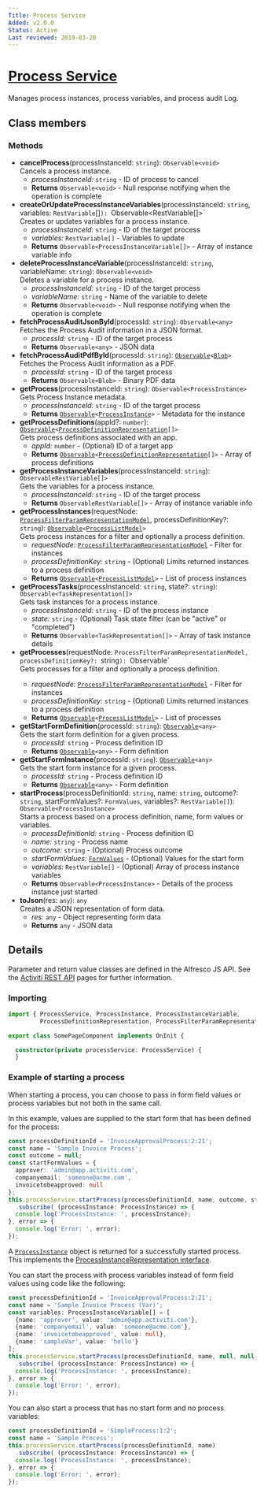 ```yaml
---
Title: Process Service
Added: v2.0.0
Status: Active
Last reviewed: 2019-03-20
---
```


# [Process Service](../../../lib/process-services/src/lib/process-list/services/process.service.ts "Defined in process.service.ts")

Manages process instances, process variables, and process audit Log.

## Class members

### Methods

-   **cancelProcess**(processInstanceId: `string`): `Observable<void>`<br/>
    Cancels a process instance.
    -   _processInstanceId:_ `string`  - ID of process to cancel
    -   **Returns** `Observable<void>` - Null response notifying when the operation is complete
-   **createOrUpdateProcessInstanceVariables**(processInstanceId: `string`, variables: `RestVariable`[]`): `Observable<RestVariable[]>`<br/>
    Creates or updates variables for a process instance.
    -   _processInstanceId:_ `string`  - ID of the target process
    -   _variables:_ `RestVariable[]`  - Variables to update
    -   **Returns** `Observable<ProcessInstanceVariable[]>` - Array of instance variable info
-   **deleteProcessInstanceVariable**(processInstanceId: `string`, variableName: `string`): `Observable<void>`<br/>
    Deletes a variable for a process instance.
    -   _processInstanceId:_ `string`  - ID of the target process
    -   _variableName:_ `string`  - Name of the variable to delete
    -   **Returns** `Observable<void>` - Null response notifying when the operation is complete
-   **fetchProcessAuditJsonById**(processId: `string`): `Observable<any>`<br/>
    Fetches the Process Audit information in a JSON format.
    -   _processId:_ `string`  - ID of the target process
    -   **Returns** `Observable<any>` - JSON data
-   **fetchProcessAuditPdfById**(processId: `string`): [`Observable`](http://reactivex.io/documentation/observable.html)`<`[`Blob`](https://developer.mozilla.org/en-US/docs/Web/API/Blob)`>`<br/>
    Fetches the Process Audit information as a PDF.
    -   _processId:_ `string`  - ID of the target process
    -   **Returns** `Observable<Blob>` - Binary PDF data
-   **getProcess**(processInstanceId: `string`): `Observable<ProcessInstance>`<br/>
    Gets Process Instance metadata.
    -   _processInstanceId:_ `string`  - ID of the target process
    -   **Returns** [`Observable`](http://reactivex.io/documentation/observable.html)`<`[`ProcessInstance`](../../../lib/process-services/src/lib/process-list/models/process-instance.model.ts)`>` - Metadata for the instance
-   **getProcessDefinitions**(appId?: `number`): [`Observable`](http://reactivex.io/documentation/observable.html)`<`[`ProcessDefinitionRepresentation`](https://github.com/Alfresco/alfresco-js-api/blob/develop/src/api/activiti-rest-api/docs/ProcessDefinitionRepresentation.md)`[]>`<br/>
    Gets process definitions associated with an app.
    -   _appId:_ `number`  - (Optional) ID of a target app
    -   **Returns** [`Observable`](http://reactivex.io/documentation/observable.html)`<`[`ProcessDefinitionRepresentation`](https://github.com/Alfresco/alfresco-js-api/blob/develop/src/api/activiti-rest-api/docs/ProcessDefinitionRepresentation.md)`[]>` - Array of process definitions
-   **getProcessInstanceVariables**(processInstanceId: `string`): `ObservableRestVariable[]>`<br/>
    Gets the variables for a process instance.
    -   _processInstanceId:_ `string`  - ID of the target process
    -   **Returns** `ObservableRestVariable[]>` - Array of instance variable info
-   **getProcessInstances**(requestNode: [`ProcessFilterParamRepresentationModel`](../../../lib/process-services/src/lib/process-list/models/filter-process.model.ts), processDefinitionKey?: `string`): [`Observable`](http://reactivex.io/documentation/observable.html)`<`[`ProcessListModel`](../../../lib/process-services/src/lib/process-list/models/process-list.model.ts)`>`<br/>
    Gets process instances for a filter and optionally a process definition.
    -   _requestNode:_ [`ProcessFilterParamRepresentationModel`](../../../lib/process-services/src/lib/process-list/models/filter-process.model.ts)  - Filter for instances
    -   _processDefinitionKey:_ `string`  - (Optional) Limits returned instances to a process definition
    -   **Returns** [`Observable`](http://reactivex.io/documentation/observable.html)`<`[`ProcessListModel`](../../../lib/process-services/src/lib/process-list/models/process-list.model.ts)`>` - List of process instances
-   **getProcessTasks**(processInstanceId: `string`, state?: `string`): `Observable<TaskRepresentation[]>`<br/>
    Gets task instances for a process instance.
    -   _processInstanceId:_ `string`  - ID of the process instance
    -   _state:_ `string`  - (Optional) Task state filter (can be "active" or "completed")
    -   **Returns** `Observable<TaskRepresentation[]>` - Array of task instance details
-   **getProcesses**(requestNode: `ProcessFilterParamRepresentationModel, processDefinitionKey?: `string`): `Observable<ProcessListModel>`<br/>
    Gets processes for a filter and optionally a process definition.
    -   _requestNode:_ [`ProcessFilterParamRepresentationModel`](../../../lib/process-services/src/lib/process-list/models/filter-process.model.ts)  - Filter for instances
    -   _processDefinitionKey:_ `string`  - (Optional) Limits returned instances to a process definition
    -   **Returns** [`Observable`](http://reactivex.io/documentation/observable.html)`<`[`ProcessListModel`](../../../lib/process-services/src/lib/process-list/models/process-list.model.ts)`>` - List of processes
-   **getStartFormDefinition**(processId: `string`): [`Observable`](http://reactivex.io/documentation/observable.html)`<any>`<br/>
    Gets the start form definition for a given process.
    -   _processId:_ `string`  - Process definition ID
    -   **Returns** [`Observable`](http://reactivex.io/documentation/observable.html)`<any>` - Form definition
-   **getStartFormInstance**(processId: `string`): [`Observable`](http://reactivex.io/documentation/observable.html)`<any>`<br/>
    Gets the start form instance for a given process.
    -   _processId:_ `string`  - Process definition ID
    -   **Returns** [`Observable`](http://reactivex.io/documentation/observable.html)`<any>` - Form definition
-   **startProcess**(processDefinitionId: `string`, name: `string`, outcome?: `string`, startFormValues?: `FormValues`, variables?: `RestVariable[]`): `Observable<ProcessInstance>`<br/>
    Starts a process based on a process definition, name, form values or variables.
    -   _processDefinitionId:_ `string`  - Process definition ID
    -   _name:_ `string`  - Process name
    -   _outcome:_ `string`  - (Optional) Process outcome
    -   _startFormValues:_ [`FormValues`](../../../lib/core/src/lib/form/components/widgets/core/form-values.ts)  - (Optional) Values for the start form
    -   _variables:_ `RestVariable[]`  - (Optional) Array of process instance variables
    -   **Returns** `Observable<ProcessInstance>` - Details of the process instance just started
-   **toJson**(res: `any`): `any`<br/>
    Creates a JSON representation of form data.
    -   _res:_ `any`  - Object representing form data
    -   **Returns** `any` - JSON data

## Details

Parameter and return value classes are defined in the Alfresco JS API. See the
[Activiti REST API](https://github.com/Alfresco/alfresco-js-api/tree/master/src/alfresco-activiti-rest-api)
pages for further information.

### Importing

```ts
import { ProcessService, ProcessInstance, ProcessInstanceVariable, 
         ProcessDefinitionRepresentation, ProcessFilterParamRepresentationModel, TaskDetailsModel } from '@alfresco/adf-process-services';

export class SomePageComponent implements OnInit {

  constructor(private processService: ProcessService) {
  }
```

### Example of starting a process

When starting a process, you can choose to pass in form field values or process variables
but not both in the same call.

In this example, values are supplied to the start form that has been defined for the process:

```ts
const processDefinitionId = 'InvoiceApprovalProcess:2:21';
const name = 'Sample Invoice Process';
const outcome = null;
const startFormValues = {
  approver: 'admin@app.activiti.com',
  companyemail: 'someone@acme.com',
  invoicetobeapproved: null
};
this.processService.startProcess(processDefinitionId, name, outcome, startFormValues)
  .subscribe( (processInstance: ProcessInstance) => {
  console.log('ProcessInstance: ', processInstance);
}, error => {
  console.log('Error: ', error);
});
```

A [`ProcessInstance`](../../../lib/process-services/src/lib/process-list/models/process-instance.model.ts) object is returned for a successfully started process. This implements the
[ProcessInstanceRepresentation interface](https://github.com/Alfresco/alfresco-js-api/blob/master/src/alfresco-activiti-rest-api/docs/ProcessInstanceRepresentation.md).

You can start the process with process variables instead of form field values using
code like the following:

```ts
const processDefinitionId = 'InvoiceApprovalProcess:2:21';
const name = 'Sample Invoice Process (Var)';
const variables: ProcessInstanceVariable[] = [
  {name: 'approver', value: 'admin@app.activiti.com'},
  {name: 'companyemail', value: 'someone@acme.com'},
  {name: 'invoicetobeapproved', value: null},
  {name: 'sampleVar', value: 'hello'}
];
this.processService.startProcess(processDefinitionId, name, null, null, variables)
  .subscribe( (processInstance: ProcessInstance) => {
  console.log('ProcessInstance: ', processInstance);
}, error => {
  console.log('Error: ', error);
});
```

You can also start a process that has no start form and no process variables:

```ts
const processDefinitionId = 'SimpleProcess:1:2';
const name = 'Sample Process';
this.processService.startProcess(processDefinitionId, name)
  .subscribe( (processInstance: ProcessInstance) => {
  console.log('ProcessInstance: ', processInstance);
}, error => {
  console.log('Error: ', error);
});
```
